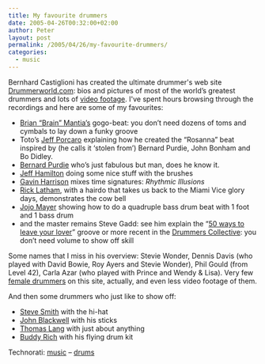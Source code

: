 ```yaml
---
title: My favourite drummers
date: 2005-04-26T00:32:00+02:00
author: Peter
layout: post
permalink: /2005/04/26/my-favourite-drummers/
categories:
  - music
---
```

Bernhard Castiglioni has created the ultimate drummer's web site [Drummerworld.com](https://www.drummerworld.com/): bios and pictures of most of the world&#8217;s greatest drummers and lots of [video footage](https://www.drummerworld.com/drummervideo.html). I've spent hours browsing through the recordings and here are some of my favourites:

  * [Brian &#8220;Brain&#8221; Mantia&#8217;s](http://www.drummerworld.com/Videos/Brianmantiagogobeat.html) gogo-beat: you don&#8217;t need dozens of toms and cymbals to lay down a funky groove 
  * Toto&#8217;s [Jeff Porcaro](http://www.drummerworld.com/Videos/jeffporcaro.html) explaining how he created the &#8220;Rosanna&#8221; beat inspired by (he calls it &#8216;stolen from&#8217;) Bernard Purdie, John Bonham and Bo Didley. 
  * [Bernard Purdie](http://www.drummerworld.com/Videos/Bernard_Purdie2.html) who&#8217;s just fabulous but man, does he know it. 
  * [Jeff Hamilton](http://www.drummerworld.com/Clinic/Jeff_Hamilton.html) doing some nice stuff with the brushes 
  * [Gavin Harrison](http://www.drummerworld.com/Clinic/Gavin_Harrison.html) mixes time signatures: _Rhythmic Illusions_ 
  * [Rick Latham](http://www.drummerworld.com/Clinic/Rick_Lathamcowbell.html), with a hairdo that takes us back to the Miami Vice glory days, demonstrates the cow bell 
  * [Jojo Mayer](http://www.drummerworld.com/Clinic/Jojo_Mayer.html) showing how to do a quadruple bass drum beat with 1 foot and 1 bass drum 
  * and the master remains Steve Gadd: see him explain the &#8220;[50 ways to leave your lover](http://www.drummerworld.com/Clinic/Steve_Gadd50ways.html)&#8221; groove or more recent in the [Drummers Collective](http://www.drummerworld.com/Videos/SteveGaddCollective2.html): you don&#8217;t need volume to show off skill

Some names that I miss in his overview: Stevie Wonder, Dennis Davis (who played with David Bowie, Roy Ayers and Stevie Wonder), Phil Gould (from Level 42), Carla Azar (who played with Prince and Wendy & Lisa). Very few [female drummers](http://russlichter.com/mix/2005/03/mix-1-female-drummers.html) on this site, actually, and even less video footage of them.

And then some drummers who just like to show off:

  * [Steve Smith](http://www.drummerworld.com/Videos/stevesmithhihat.html) with the hi-hat 
  * [John Blackwell](http://www.drummerworld.com/Videos/JohnBlackwellstick.html) with his sticks 
  * [Thomas Lang](http://www.drummerworld.com/Videos/ThomasLang2.html) with just about anything 
  * [Buddy Rich](http://www.drummerworld.com/Videos/buddyrichflying.html) with his flying drum kit 

Technorati: <a href="http://technorati.com/tag/music" rel="tag">music</a> &#8211; <a href="http://technorati.com/tag/drums" rel="tag">drums</a>

